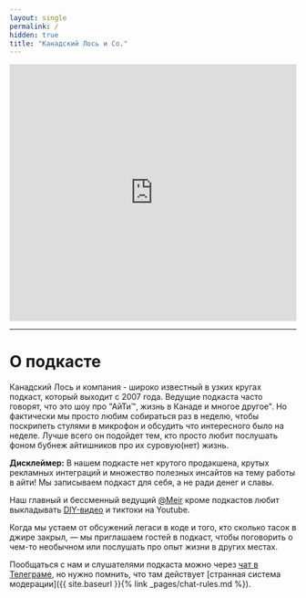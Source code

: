 ```yaml
---
layout: single
permalink: /
hidden: true
title: "Канадский Лось и Со."
---
```


<iframe allow="autoplay *; encrypted-media *; fullscreen *" frameborder="0" height="450" style="width:100%;" sandbox="allow-forms allow-popups allow-same-origin allow-scripts allow-top-navigation-by-user-activation" src="https://embed.podcasts.apple.com/podcast/id363311940"></iframe>
<hr>

# О подкасте

Канадский Лось и компания - широко известный в узких кругах подкаст, который выходит с 2007 года.  Ведущие подкаста часто говорят, что это шоу про "АйТи™, жизнь в Канаде и многое другое". Но фактически мы просто любим собираться раз в неделю, чтобы поскрипеть стулями в микрофон и обсудить что интересного было на неделе. Лучше всего он подойдет тем, кто просто любит послушать фоном бубнеж айтишников про их суровую(нет) жизнь.

**Дисклеймер:** В нашем подкасте нет крутого продакшена, крутых рекламных интеграций и множество полезных инсайтов на тему работы в айти! Мы записываем подкаст для себя, а не ради денег и славы. 

Наш главный и бессменный ведущий <a href="https://meirz.net/" target="_blank">@Meir</a> кроме подкастов любит выкладывать <a href="https://www.youtube.com/@cndlos/shorts" target="_blank">DIY-видео</a> и тиктоки на Youtube. 

Когда мы устаем от обсужений легаси в коде и того, кто сколько тасок в джире закрыл, — мы приглашаем гостей в подкаст, чтобы поговорить о чем-то необычном или послушать про опыт жизни в других местах. 


Пообщаться с нам и слушателями подкаста можно через [чат в Телеграме](https://t.me/rcmpchat), но нужно помнить, что там действует [странная система модерации]({{ site.baseurl }}{% link _pages/chat-rules.md %}). 





